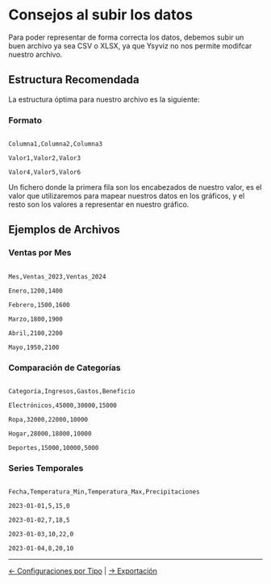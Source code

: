 # Consejos al subir los datos 

Para poder representar de forma correcta los datos, debemos subir un buen archivo ya sea CSV o XLSX, ya que Ysyviz no nos permite modifcar nuestro archivo.

  

## Estructura Recomendada

La estructura óptima para nuestro archivo es la siguiente:

### Formato 

```csv

Columna1,Columna2,Columna3

Valor1,Valor2,Valor3

Valor4,Valor5,Valor6

```

  
Un fichero donde la primera fila son los encabezados de nuestro valor, es el valor que utilizaremos para mapear nuestros datos en los gráficos, y el resto son los valores a representar en nuestro gráfico.

  

## Ejemplos de Archivos

  

### Ventas por Mes

```csv

Mes,Ventas_2023,Ventas_2024

Enero,1200,1400

Febrero,1500,1600

Marzo,1800,1900

Abril,2100,2200

Mayo,1950,2100

```

  

### Comparación de Categorías

```csv

Categoría,Ingresos,Gastos,Beneficio

Electrónicos,45000,30000,15000

Ropa,32000,22000,10000

Hogar,28000,18000,10000

Deportes,15000,10000,5000

```

  

### Series Temporales

```csv

Fecha,Temperatura_Min,Temperatura_Max,Precipitaciones

2023-01-01,5,15,0

2023-01-02,7,18,5

2023-01-03,10,22,0

2023-01-04,8,20,10

```

 
  

---

  

[← Configuraciones por Tipo](./chart-configs) | [→ Exportación](./export)